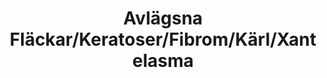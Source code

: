 ---
templateKey: category-page
title: Avlägsna Fläckar/Keratoser/Fibrom/Kärl/Xantelasma
id: 1
description: ""
image: /img/default.jpg
slug: avlagsna-flackar-keratoser-fibrom-karl-xantelasma
brandLogo: /img/brand_Default.png
brandUrl: " "

---